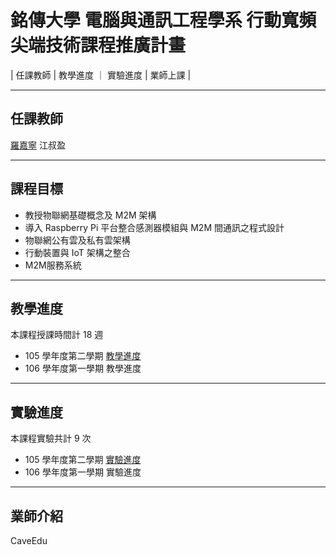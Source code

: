 # 銘傳大學 電腦與通訊工程學系 行動寬頻尖端技術課程推廣計畫


| 任課教師 | 教學進度 ｜ 實驗進度 | 業師上課 |

---

## 任課教師

[羅嘉寧](Teacher/deer.md)
江叔盈

---

## 課程目標 
* 教授物聯網基礎概念及 M2M 架構
* 導入 Raspberry Pi 平台整合感測器模組與 M2M 間通訊之程式設計
* 物聯網公有雲及私有雲架構
* 行動裝置與 IoT 架構之整合
* M2M服務系統

---

## 教學進度

本課程授課時間計 18 週

* 105 學年度第二學期 [教學進度](Slide/Syllabus105.md)
* 106 學年度第一學期 教學進度

---
## 實驗進度

本課程實驗共計 9 次

* 105 學年度第二學期 [實驗進度](Lab/lab105.md)
* 106 學年度第一學期 實驗進度

---
## 業師介紹


CaveEdu
